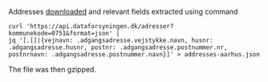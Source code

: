 Addresses [downloaded](https://dawadocs.dataforsyningen.dk/dok/adresser#download-af-adresser)
and relevant fields extracted using command
```shell
curl 'https://api.dataforsyningen.dk/adresser?kommunekode=0751&format=json' |
jq '[.[]|{vejnavn: .adgangsadresse.vejstykke.navn, husnr: .adgangsadresse.husnr, postnr: .adgangsadresse.postnummer.nr, postnrnavn: .adgangsadresse.postnummer.navn}]' > addresses-aarhus.json
```

The file was then gzipped.
